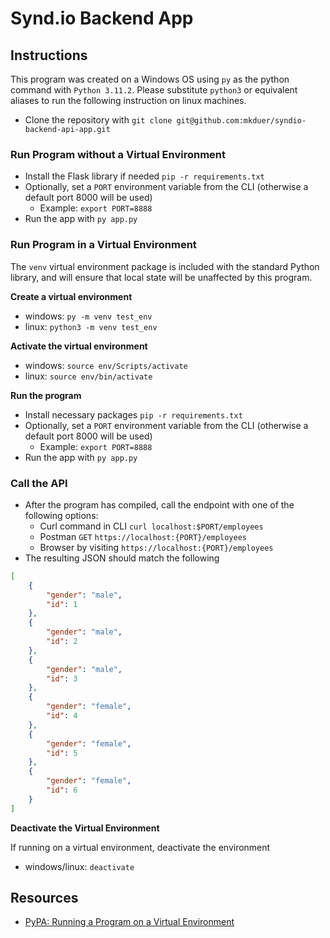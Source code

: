 # Synd.io Backend App



## Instructions

This program was created on a Windows OS  using `py` as the python command with `Python 3.11.2`. Please substitute `python3` or equivalent aliases to run the following instruction on linux machines.

* Clone the repository with `git clone git@github.com:mkduer/syndio-backend-api-app.git`
  


### Run Program without a Virtual Environment
* Install the Flask library if needed `pip -r requirements.txt`
* Optionally, set a `PORT` environment variable from the CLI (otherwise a default port 8000 will be used)
  * Example: `export PORT=8888`
* Run the app with `py app.py`


### Run Program in a Virtual Environment
The `venv` virtual environment package is included with the standard Python library, and will ensure that local state will be unaffected by this program.

**Create a virtual environment**

* windows: `py -m venv test_env`
* linux: `python3 -m venv test_env`

**Activate the virtual environment**
* windows: `source env/Scripts/activate`
* linux: `source env/bin/activate`

**Run the program**
* Install necessary packages `pip -r requirements.txt`
* Optionally, set a `PORT` environment variable from the CLI (otherwise a default port 8000 will be used)
  * Example: `export PORT=8888`
* Run the app with `py app.py`


### Call the API

* After the program has compiled, call the endpoint with one of the following options:
  * Curl command in CLI  `curl localhost:$PORT/employees`
  * Postman `GET` `https://localhost:{PORT}/employees`
  * Browser by visiting `https://localhost:{PORT}/employees`
* The resulting JSON should match the following

```json
[
    {
        "gender": "male",
        "id": 1
    },
    {
        "gender": "male",
        "id": 2
    },
    {
        "gender": "male",
        "id": 3
    },
    {
        "gender": "female",
        "id": 4
    },
    {
        "gender": "female",
        "id": 5
    },
    {
        "gender": "female",
        "id": 6
    }
]
```



**Deactivate the Virtual Environment**

If running on a virtual environment, deactivate the environment

* windows/linux: `deactivate`



## Resources
- [PyPA: Running a Program on a Virtual Environment](https://packaging.python.org/en/latest/guides/installing-using-pip-and-virtual-environments/)
